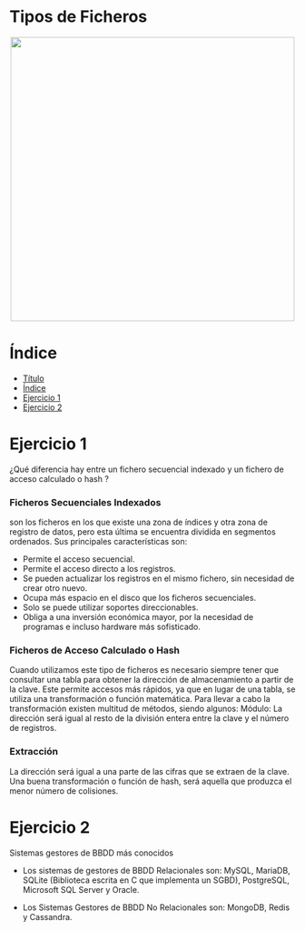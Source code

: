 <p align="justify">

# Tipos de Ficheros

  <p align="center">
    <img src="https://www3.gobiernodecanarias.org/medusa/edublog/iespuertodelacruztelesforobravo/wp-content/uploads/sites/408/2021/06/logotipo-fondo-transparente-4.png" width="500px">
  </p>

# Índice
- [Título](#Tipos-de-Ficheros)
- [Índice](#Índice)
- [Ejercicio 1](#Ejercicio-1)
- [Ejercicio 2](#Ejercicio-2)

# Ejercicio 1

¿Qué diferencia hay entre un fichero secuencial indexado y un fichero
de acceso calculado o hash ?

### Ficheros Secuenciales Indexados

son los ficheros en los que existe una zona de
índices y otra zona de registro de datos, pero esta última se encuentra dividida en
segmentos ordenados.
Sus principales características son:

- Permite el acceso secuencial.
- Permite el acceso directo a los registros.
- Se pueden actualizar los registros en el mismo fichero, sin necesidad de crear
otro nuevo.
- Ocupa más espacio en el disco que los ficheros secuenciales.
- Solo se puede utilizar soportes direccionables.
- Obliga a una inversión económica mayor, por la necesidad de programas e
incluso hardware más sofisticado.

### Ficheros de Acceso Calculado o Hash

Cuando utilizamos este tipo de ficheros
es necesario siempre tener que consultar una tabla para obtener la dirección de
almacenamiento a partir de la clave. Este permite accesos más rápidos, ya que en
lugar de una tabla, se utiliza una transformación o función matemática.
Para llevar a cabo la transformación existen multitud de métodos, siendo algunos:
Módulo: La dirección será igual al resto de la división entera entre la clave y el
número de registros.

### Extracción

La dirección será igual a una parte de las cifras que se extraen de la
clave. Una buena transformación o función de hash, será aquella que produzca el
menor número de colisiones.

# Ejercicio 2

Sistemas gestores de BBDD más conocidos

- Los sistemas de gestores de BBDD Relacionales son: MySQL, MariaDB, SQLite
(Biblioteca escrita en C que implementa un SGBD), PostgreSQL, Microsoft SQL
Server y Oracle.

- Los Sistemas Gestores de BBDD No Relacionales son: MongoDB, Redis y
Cassandra.

